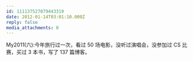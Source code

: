 ```yaml
---
id: 111137527879443319
date: 2012-01-14T03:01:10.000Z
reply: false
media_attachments: 0
---
```


My2011(六):今年旅行过一次，看过 50 场电影，没听过演唱会，没参加过 CS 比赛，买过 3 本书，写了 137 篇博客。

